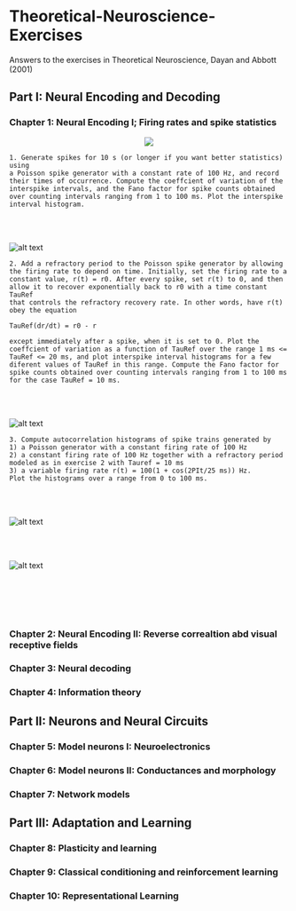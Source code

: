 # Theoretical-Neuroscience-Exercises
Answers to the exercises in Theoretical Neuroscience, Dayan and Abbott (2001)


## Part I: Neural Encoding and Decoding
### Chapter 1: Neural Encoding I; Firing rates and spike statistics

<p align="center">
  <img src="https://raw.githubusercontent.com/jtbreffle/Theoretical-Neuroscience-Exercises/master/ReadMe_Figures/c1p1.png">
</p>

    1. Generate spikes for 10 s (or longer if you want better statistics) using
    a Poisson spike generator with a constant rate of 100 Hz, and record
    their times of occurrence. Compute the coeffcient of variation of the
    interspike intervals, and the Fano factor for spike counts obtained
    over counting intervals ranging from 1 to 100 ms. Plot the interspike
    interval histogram. 
<br />
<br />

![alt text](https://raw.githubusercontent.com/jtbreffle/Theoretical-Neuroscience-Exercises/master/ReadMe_Figures/c1p2.png)
    
    2. Add a refractory period to the Poisson spike generator by allowing
    the firing rate to depend on time. Initially, set the firing rate to a
    constant value, r(t) = r0. After every spike, set r(t) to 0, and then
    allow it to recover exponentially back to r0 with a time constant TauRef
    that controls the refractory recovery rate. In other words, have r(t)
    obey the equation 
    
    TauRef(dr/dt) = r0 - r
    
    except immediately after a spike, when it is set to 0. Plot the
    coeffcient of variation as a function of TauRef over the range 1 ms <=
    TauRef <= 20 ms, and plot interspike interval histograms for a few
    diferent values of TauRef in this range. Compute the Fano factor for
    spike counts obtained over counting intervals ranging from 1 to 100 ms
    for the case TauRef = 10 ms.
<br />
<br />

![alt text](https://raw.githubusercontent.com/jtbreffle/Theoretical-Neuroscience-Exercises/master/ReadMe_Figures/c1p8.png)

    3. Compute autocorrelation histograms of spike trains generated by 
    1) a Poisson generator with a constant firing rate of 100 Hz
    2) a constant firing rate of 100 Hz together with a refractory period
    modeled as in exercise 2 with Tauref = 10 ms
    3) a variable firing rate r(t) = 100(1 + cos(2PIt/25 ms)) Hz. 
    Plot the histograms over a range from 0 to 100 ms.
<br />
<br />

![alt text](https://raw.githubusercontent.com/jtbreffle/Theoretical-Neuroscience-Exercises/master/ReadMe_Figures/c1p9.png)

<br />
<br />

![alt text](https://raw.githubusercontent.com/jtbreffle/Theoretical-Neuroscience-Exercises/master/ReadMe_Figures/c1p10.png)

<br />
<br />
<br />
<br />

### Chapter 2: Neural Encoding II: Reverse correaltion abd visual receptive fields

### Chapter 3: Neural decoding

### Chapter 4: Information theory


## Part II: Neurons and Neural Circuits

### Chapter 5: Model neurons I: Neuroelectronics

### Chapter 6: Model neurons II: Conductances and morphology

### Chapter 7: Network models


## Part III: Adaptation and Learning

### Chapter 8: Plasticity and learning

### Chapter 9: Classical conditioning and reinforcement learning

### Chapter 10: Representational Learning
